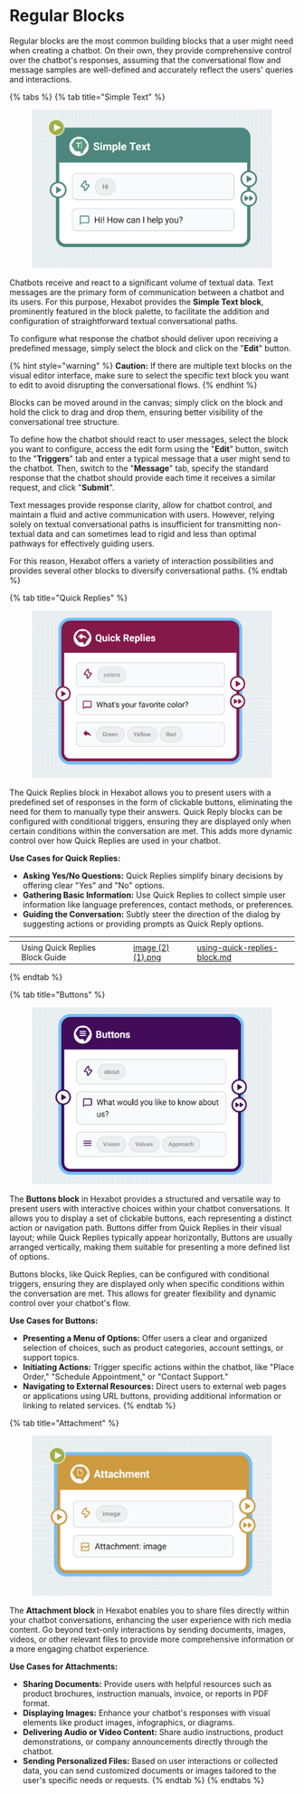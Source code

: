 # Regular Blocks

Regular blocks are the most common building blocks that a user might need when creating a chatbot. On their own, they provide comprehensive control over the chatbot's responses, assuming that the conversational flow and message samples are well-defined and accurately reflect the users' queries and interactions.

{% tabs %}
{% tab title="Simple Text" %}
<figure><img src="../../../.gitbook/assets/image (1) (1) (1) (1) (1).png" alt=""><figcaption></figcaption></figure>

Chatbots receive and react to a significant volume of textual data. Text messages are the primary form of communication between a chatbot and its users. For this purpose, Hexabot provides the **Simple Text block**, prominently featured in the block palette, to facilitate the addition and configuration of straightforward textual conversational paths.

To configure what response the chatbot should deliver upon receiving a predefined message, simply select the block and click on the "**Edit**" button.&#x20;

{% hint style="warning" %}
&#x20;**Caution:** If there are multiple text blocks on the visual editor interface, make sure to select the specific text block you want to edit to avoid disrupting the conversational flows.&#x20;
{% endhint %}

Blocks can be moved around in the canvas; simply click on the block and hold the click to drag and drop them, ensuring better visibility of the conversational tree structure.

To define how the chatbot should react to user messages, select the block you want to configure, access the edit form using the "**Edit**" button, switch to the "**Triggers**" tab and enter a typical message that a user might send to the chatbot. Then, switch to the "**Message**" tab, specify the standard response that the chatbot should provide each time it receives a similar request, and click "**Submit**".

Text messages provide response clarity, allow for chatbot control, and maintain a fluid and active communication with users. However, relying solely on textual conversational paths is insufficient for transmitting non-textual data and can sometimes lead to rigid and less than optimal pathways for effectively guiding users.

For this reason, Hexabot offers a variety of interaction possibilities and provides several other blocks to diversify conversational paths.
{% endtab %}

{% tab title="Quick Replies" %}
<figure><img src="../../../.gitbook/assets/image (2) (1).png" alt=""><figcaption></figcaption></figure>

The Quick Replies block in Hexabot allows you to present users with a predefined set of responses in the form of clickable buttons, eliminating the need for them to manually type their answers. Quick Reply blocks can be configured with conditional triggers, ensuring they are displayed only when certain conditions within the conversation are met. This adds more dynamic control over how Quick Replies are used in your chatbot.



**Use Cases for Quick Replies:**

* **Asking Yes/No Questions:** Quick Replies simplify binary decisions by offering clear "Yes" and "No" options.
* **Gathering Basic Information:** Use Quick Replies to collect simple user information like language preferences, contact methods, or preferences.
* **Guiding the Conversation:** Subtly steer the direction of the dialog by suggesting actions or providing prompts as Quick Reply options.

<table data-view="cards"><thead><tr><th></th><th></th><th></th><th data-hidden data-card-cover data-type="files"></th><th data-hidden data-card-target data-type="content-ref"></th></tr></thead><tbody><tr><td></td><td>Using Quick Replies Block Guide</td><td></td><td><a href="../../../.gitbook/assets/image (2) (1).png">image (2) (1).png</a></td><td><a href="using-quick-replies-block.md">using-quick-replies-block.md</a></td></tr></tbody></table>
{% endtab %}

{% tab title="Buttons" %}
<figure><img src="../../../.gitbook/assets/image (3).png" alt=""><figcaption></figcaption></figure>

The **Buttons block** in Hexabot provides a structured and versatile way to present users with interactive choices within your chatbot conversations. It allows you to display a set of clickable buttons, each representing a distinct action or navigation path. Buttons differ from Quick Replies in their visual layout; while Quick Replies typically appear horizontally, Buttons are usually arranged vertically, making them suitable for presenting a more defined list of options.

Buttons blocks, like Quick Replies, can be configured with conditional triggers, ensuring they are displayed only when specific conditions within the conversation are met. This allows for greater flexibility and dynamic control over your chatbot's flow.

**Use Cases for Buttons:**

* **Presenting a Menu of Options:** Offer users a clear and organized selection of choices, such as product categories, account settings, or support topics.
* **Initiating Actions:** Trigger specific actions within the chatbot, like "Place Order," "Schedule Appointment," or "Contact Support."
* **Navigating to External Resources:** Direct users to external web pages or applications using URL buttons, providing additional information or linking to related services.
{% endtab %}

{% tab title="Attachment" %}
<figure><img src="../../../.gitbook/assets/image (4).png" alt=""><figcaption></figcaption></figure>

The **Attachment block** in Hexabot enables you to share files directly within your chatbot conversations, enhancing the user experience with rich media content. Go beyond text-only interactions by sending documents, images, videos, or other relevant files to provide more comprehensive information or a more engaging chatbot experience.

**Use Cases for Attachments:**

* **Sharing Documents:** Provide users with helpful resources such as product brochures, instruction manuals, invoice, or reports in PDF format.
* **Displaying Images:** Enhance your chatbot's responses with visual elements like product images, infographics, or diagrams.
* **Delivering Audio or Video Content:** Share audio instructions, product demonstrations, or company announcements directly through the chatbot.
* **Sending Personalized Files:** Based on user interactions or collected data, you can send customized documents or images tailored to the user's specific needs or requests.
{% endtab %}
{% endtabs %}

